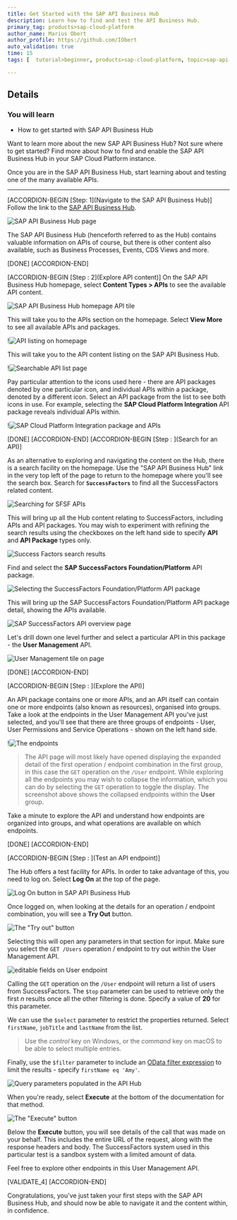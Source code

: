 ```yaml
---
title: Get Started with the SAP API Business Hub
description: Learn how to find and test the API Business Hub.
primary_tag: products>sap-cloud-platform
author_name: Marius Obert
author_profile: https://github.com/IObert
auto_validation: true
time: 15
tags: [  tutorial>beginner, products>sap-cloud-platform, topic>sap-api-business-hub ]

---
```


## Details
### You will learn
- How to get started with SAP API Business Hub

Want to learn more about the new SAP API Business Hub? Not sure where to get started? Find more about how to find and enable the SAP API Business Hub in your SAP Cloud Platform instance.

Once you are in the SAP API Business Hub, start learning about and testing one of the many available APIs.

---

[ACCORDION-BEGIN [Step: 1](Navigate to the SAP API Business Hub)]
Follow the link to the [SAP API Business Hub](https://api.sap.com/).

![SAP API Business Hub page](1.png)

The SAP API Business Hub (henceforth referred to as the Hub) contains valuable information on APIs of course, but there is other content also available, such as Business Processes, Events, CDS Views and more.


[DONE]
[ACCORDION-END]


[ACCORDION-BEGIN [Step : 2](Explore API content)]
On the SAP API Business Hub homepage, select **Content Types > APIs** to see the available API content.

![SAP API Business Hub homepage API tile](2.png)

This will take you to the APIs section on the homepage. Select **View More** to see all available APIs and packages.

!![API listing on homepage](3.png)

This will take you to the API content listing on the SAP API Business Hub.

!![Searchable API list page](4.png)

Pay particular attention to the icons used here - there are API packages denoted by one particular icon, and individual APIs within a package, denoted by a different icon. Select an API package from the list to see both icons in use. For example, selecting the **SAP Cloud Platform Integration** API package reveals individual APIs within.

!![SAP Cloud Platform Integration package and APIs](api-icons.png)

[DONE]
[ACCORDION-END]
[ACCORDION-BEGIN [Step : ](Search for an API)]

As an alternative to exploring and navigating the content on the Hub, there is a search facility on the homepage. Use the "SAP API Business Hub" link in the very top left of the page to return to the homepage where you'll see the search box. Search for **`SuccessFactors`** to find all the SuccessFactors related content.

![Searching for SFSF APIs](5.png)

This will bring up all the Hub content relating to SuccessFactors, including APIs and API packages. You may wish to experiment with refining the search results using the checkboxes on the left hand side to specify **API** and **API Package** types only.

![Success Factors search results](6.png)

Find and select the **SAP SuccessFactors Foundation/Platform** API package.

![Selecting the SuccessFactors Foundation/Platform API package](7.png)

This will bring up the SAP SuccessFactors Foundation/Platform API package detail, showing the APIs available.

![SAP SuccessFactors API overview page](8.png)

Let's drill down one level further and select a particular API in this package - the **User Management** API.

![User Management tile on page](9.png)

[DONE]
[ACCORDION-END]


[ACCORDION-BEGIN [Step : ](Explore the API)]

An API package contains one or more APIs, and an API itself can contain one or more endpoints (also known as resources), organised into groups. Take a look at the endpoints in the User Management API you've just selected, and you'll see that there are three groups of endpoints - User, User Permissions and Service Operations - shown on the left hand side.

!![The endpoints](endpoints.png)

> The API page will most likely have opened displaying the expanded detail of the first operation / endpoint combination in the first group, in this case the `GET` operation on the `/User` endpoint. While exploring all the endpoints you may wish to collapse the information, which you can do by selecting the `GET` operation to toggle the display. The screenshot above shows the collapsed endpoints within the **User** group.

Take a minute to explore the API and understand how endpoints are organized into groups, and what operations are available on which endpoints.

[DONE]
[ACCORDION-END]


[ACCORDION-BEGIN [Step : ](Test an API endpoint)]

The Hub offers a test facility for APIs. In order to take advantage of this, you need to log on. Select **Log On** at the top of the page.

![Log On button in SAP API Business Hub](10.png)

Once logged on, when looking at the details for an operation / endpoint combination, you will see a **Try Out** button.

![The "Try out" button](11.png)

Selecting this will open any parameters in that section for input. Make sure you select the `GET /Users` operation / endpoint to try out within the User Management API.

![editable fields on User endpoint](12.png)

Calling the `GET` operation on the `/User` endpoint will return a list of users from SuccessFactors. The `$top` parameter can be used to retrieve only the first _n_ results once all the other filtering is done. Specify a value of **20** for this parameter.

We can use the `$select` parameter to restrict the properties returned. Select `firstName`, `jobTitle` and `lastName` from the list.

> Use the _control_ key on Windows, or the _command_ key on macOS to be able to select multiple entries.

Finally, use the `$filter` parameter to include an [OData filter expression](http://docs.oasis-open.org/odata/odata/v4.0/odata-v4.0-part1-protocol.html#_Toc445374625) to limit the results - specify `firstName eq 'Amy'`.

![Query parameters populated in the API Hub](13.jpg)

When you're ready, select **Execute** at the bottom of the documentation for that method.

![The "Execute" button](14.png)

Below the **Execute** button, you will see details of the call that was made on your behalf. This includes the entire URL of the request, along with the response headers and body. The SuccessFactors system used in this particular test is a sandbox system with a limited amount of data.

Feel free to explore other endpoints in this User Management API.

[VALIDATE_4]
[ACCORDION-END]

Congratulations, you've just taken your first steps with the SAP API Business Hub, and should now be able to navigate it and the content within, in confidence.
